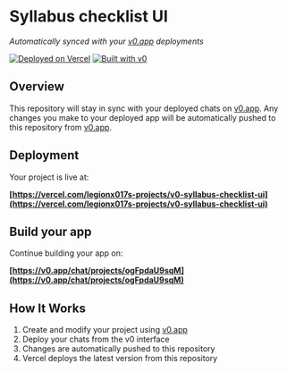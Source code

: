 # Syllabus checklist UI

*Automatically synced with your [v0.app](https://v0.app) deployments*

[![Deployed on Vercel](https://img.shields.io/badge/Deployed%20on-Vercel-black?style=for-the-badge&logo=vercel)](https://vercel.com/legionx017s-projects/v0-syllabus-checklist-ui)
[![Built with v0](https://img.shields.io/badge/Built%20with-v0.app-black?style=for-the-badge)](https://v0.app/chat/projects/ogFpdaU9sqM)

## Overview

This repository will stay in sync with your deployed chats on [v0.app](https://v0.app).
Any changes you make to your deployed app will be automatically pushed to this repository from [v0.app](https://v0.app).

## Deployment

Your project is live at:

**[https://vercel.com/legionx017s-projects/v0-syllabus-checklist-ui](https://vercel.com/legionx017s-projects/v0-syllabus-checklist-ui)**

## Build your app

Continue building your app on:

**[https://v0.app/chat/projects/ogFpdaU9sqM](https://v0.app/chat/projects/ogFpdaU9sqM)**

## How It Works

1. Create and modify your project using [v0.app](https://v0.app)
2. Deploy your chats from the v0 interface
3. Changes are automatically pushed to this repository
4. Vercel deploys the latest version from this repository
